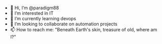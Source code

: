 - 👋 Hi, I’m @paradigm88
- 👀 I’m interested in IT
- 🌱 I’m currently learning devops
- 💞️ I’m looking to collaborate on automation projects
- 📫 How to reach me: "Beneath Earth's skin, treasure of old, where am I?"

<!---
paradigm88/paradigm88 is a ✨ special ✨ repository because its `README.md` (this file) appears on your GitHub profile.
You can click the Preview link to take a look at your changes.
--->
